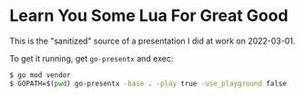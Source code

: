 Learn You Some Lua For Great Good
====

This is the "sanitized" source of a presentation I did at work on 2022-03-01.

To get it running, get `go-presentx` and exec:

```sh
$ go mod vendor
$ GOPATH=$(pwd) go-presentx -base . -play true -use_playground false
```
